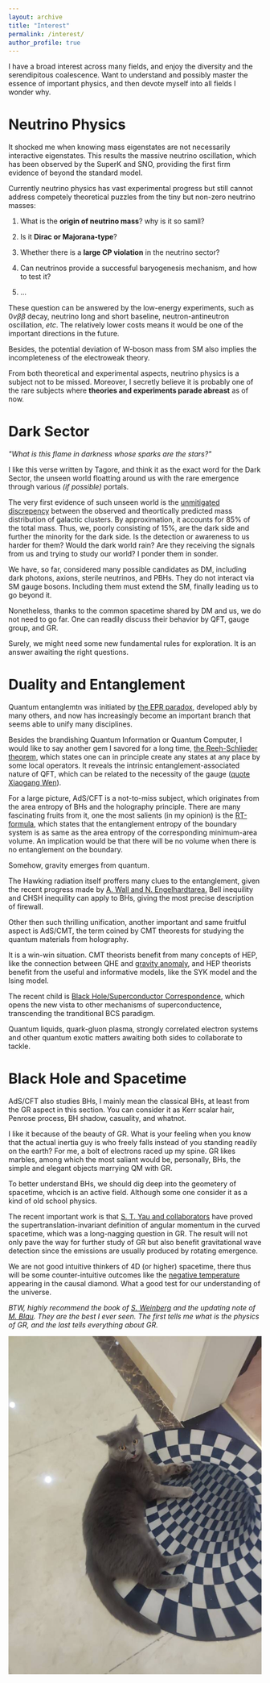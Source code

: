 ```yaml
---
layout: archive
title: "Interest"
permalink: /interest/
author_profile: true
---
```

I have a broad interest across many fields, and enjoy the diversity and the serendipitous coalescence. Want to understand and possibly master the essence of important physics, and then devote myself into all fields I wonder why. 

# Neutrino Physics

It shocked me when knowing mass eigenstates are not necessarily interactive eigenstates. This results the massive neutrino oscillation, which has been observed by the SuperK and SNO, providing the first firm evidence of beyond the standard model.

Currently neutrino physics has vast experimental progress but still cannot address competely theoretical puzzles from the tiny but non-zero neutrino masses:
1. What is the **origin of neutrino mass**? why is it so samll? 

2. Is it **Dirac or Majorana-type**? 

3. Whether there is a **large CP violation** in the neutrino sector? 
4. Can neutrinos provide a successful baryogenesis mechanism, and how to test it? 
5. ...

These question can be answered by the low-energy experiments, such as $0\nu \beta \beta$ decay, neutrino long and short baseline, neutron-antineutron oscillation, *etc*. The relatively lower costs means it would be one of the important directions in the future. 

Besides, the potential deviation of W-boson mass from SM also implies the incompleteness of the electroweak theory. 

From both theoretical and experimental aspects, neutrino physics is a subject not to be missed. Moreover, I secretly believe it is probably one of the rare subjects where **theories and experiments parade abreast** as of now.

# Dark Sector

*"What is this flame in darkness whose sparks are the stars?"*

I like this verse written by Tagore, and think it as the exact word for the Dark Sector, the unseen world floatting around us with the rare emergence through various *(if possible)* portals. 

The very first evidence of such unseen world is the [unmitigated discrepency](https://en.wikipedia.org/wiki/Abell_1689) between the observed and theortically predicted mass distribution of galactic clusters. By approximation, it accounts for 85% of the total mass. Thus, we, poorly consisting of 15%, are the dark side and further the minority for the dark side. Is the detection or awareness to us harder for them? Would the dark world rain? Are they receiving the signals from us and trying to study our world? I ponder them in sonder. 

We have, so far, considered many possible candidates as DM, including dark photons, axions, sterile neutrinos, and PBHs. They do not interact via SM gauge bosons. Including them must extend the SM, finally leading us to go beyond it. 

Nonetheless, thanks to the common spacetime shared by DM and us, we do not need to go far. One can readily discuss their behavior by QFT, gauge group, and GR. 

Surely, we might need some new fundamental rules for exploration. It is an answer awaiting the right questions. 

# Duality and Entanglement

Quantum entanglemtn was initiated by [the EPR paradox](https://en.wikipedia.org/wiki/EPR_paradox), developed ably by many others, and now has increasingly become an important branch that seems able to unify many disciplines.  

Besides the brandishing Quantum Information or Quantum Computer, I would like to say another gem I savored for a long time, [the Reeh-Schlieder theorem](../files/wittenqft.pdf), which states one can in principle create any states at any place by some local operators. It reveals the intrinsic entanglement-associated nature of QFT, which can be related to the necessity of the gauge ([quote Xiaogang Wen](https://www.zhihu.com/question/455033981/answer/2638229491)).

For a large picture, AdS/CFT is a not-to-miss subject, which originates from the area entropy of BHs and the holography principle. There are many fascinating fruits from it, one the most salients (in my opinion) is the [RT-formula](https://arxiv.org/abs/hep-th/0603001), which states that the entanglement entropy of the boundary system is as same as the area entropy of the corresponding minimum-area volume. An implication would be that there will be no volume when there is no entanglement on the boundary. 

Somehow, gravity emerges from quantum. 

The Hawking radiation itself proffers many clues to the entanglement, given the recent progress made by [A. Wall and N. Engelhardtarea.](https://arxiv.org/abs/1408.3203) Bell inequility and CHSH inequility can apply to BHs, giving the most precise description of firewall. 

Other then such thrilling unification, another important and same fruitful aspect is AdS/CMT, the term coined by CMT theorests for studying the quantum materials from holography. 

It is a win-win situation. CMT theorists benefit from many concepts of HEP, like the connection between QHE and [gravity anomaly](../files/gravityanomaly.pdf), and HEP theorists benefit from the useful and informative models, like the SYK model and the Ising model. 

The recent child is [Black Hole/Superconductor Correspondence](https://www.youtube.com/watch?v=L5WY9xGPjS4&t=5054s), which opens the new vista to other mechanisms of superconductence, transcending the tranditional BCS paradigm. 

Quantum liquids, quark-gluon plasma, strongly correlated electron systems and other quantum exotic matters awaiting both sides to collaborate to tackle. 


# Black Hole and Spacetime

AdS/CFT also studies BHs, I mainly mean the classical BHs, at least from the GR aspect in this section. You can consider it as Kerr scalar hair, Penrose process, BH shadow, casuality, and whatnot. 

I like it because of the beauty of GR. What is your feeling when you know that the actual inertia guy is who freely falls instead of you standing readily on the earth? For me, a bolt of electrons raced up my spine. GR likes marbles, among which the most saliant would be, personally, BHs, the simple and elegant objects marrying QM with GR. 

To better understand BHs, we should dig deep into the geometery of spacetime, whcich is an active field. Although some one consider it as a kind of old school physics. 

The recent important work is that [S. T. Yau and collaborators](../files/yau22.pdf) have proved the supertranslation-invariant definition of angular momentum in the curved spacetime, which was a long-nagging question in GR. The result will not only pave the way for further study of GR but also benefit gravitational wave detection since the emissions are usually produced by rotating emergence. 

We are not good intuitive thinkers of 4D (or higher) spacetime, there thus will be some counter-intuitive outcomes like the [negative temperature](../files/jacobson-T.pdf) appearing in the causal diamond. What a good test for our understanding of the universe. 

*BTW, highly recommend the book of [S. Weinberg](https://www.amazon.com/Gravitation-Cosmology-Principles-Applications-Relativity/dp/0471925675/ref=sr_1_4?keywords=weinberg&qid=1664884399&qu=eyJxc2MiOiI1LjIwIiwicXNhIjoiNC42NCIsInFzcCI6IjQuMzUifQ%3D%3D&sr=8-4) and the updating note of [M. Blau](http://www.blau.itp.unibe.ch/GRLecturenotes.html). They are the best I ever seen. The first tells me what is the physics of GR, and the last tells everything about GR.*

![tupian](catgr.jpg)





